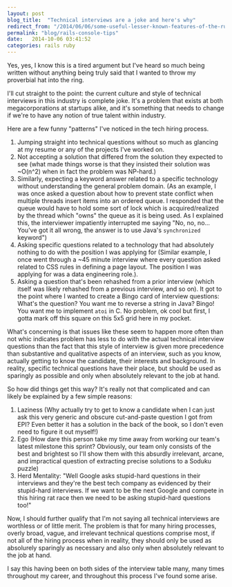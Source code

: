 ```yaml
---
layout: post
blog_title:  "Technical interviews are a joke and here's why"
redirect_from: "/2014/06/06/some-useful-lesser-known-features-of-the-ruby-rails-console.markdown/"
permalink: "blog/rails-console-tips"
date:   2014-10-06 03:41:52
categories: rails ruby
---
```


Yes, yes, I know this is a tired argument but I've heard so much being
written without anything being truly said that I wanted to throw my
proverbial hat into the ring. 

I'll cut straight to the point: the current culture and style of technical
interviews in this industry is complete joke. It's a problem that exists
at both megacorporations at startups alike, and it's something that
needs to change if we're to have any notion of true talent within
industry.

Here are a few funny "patterns" I've noticed in the tech hiring
process.

1. Jumping straight into technical questions without so much as glancing at my resume
   or any of the projects I've worked on.
2. Not accepting a solution that differed from the solution they
   expected to see (what made things worse is that they insisted their
solution was ~O(n^2) when in fact the problem was NP-hard.)
3. Similarly, expecting a keyword answer related to a specific
   technology without understanding the general problem domain. (As an
example, I was once asked a question about how to prevent state conflict
when multiple threads insert items into an ordered queue. I responded
that the queue would have to hold some sort of lock which is
acquired/realized by the thread which "owns" the queue as it is being
used. As I explained this, the interviewer impatiently interrupted me
saying "No, no, no... You've got it all wrong, the answer is to use
Java's `synchronized` keyword")
4. Asking specific questions related to a technology that had absolutely
   nothing to do with the position I was applying for (Similar example, I
once went through a ~45 minute interview where every question asked related
to CSS rules in defining a page layout. The position I was applying for was a data
engineering role.).
5. Asking a question that's been rehashed from a prior interview (which
   itself was likely rehashed from a previous interview, and so on). It got to the point where I wanted to create a Bingo card of interview questions: What's the question? You want me to reverse a string in Java? Bingo! You want me to implement `atoi` in C. No problem, ok cool but first, I gotta mark off this square on this 5x5 grid here in my pocket.

What's concerning is that issues like these seem to happen more often than not whic indicates problem has less to do with the actual technical interview questions than the
fact that this style of interview is given more precedence than
substantive and qualitative aspects of an interview, such as you know, actually
getting to know the candidate, their interests and background. In
reality, specific technical questions have their place, but should be
used as sparingly as possible and only when absolutely relevant to the
job at hand.

So how did things get this way? It's really not that complicated and can
likely be explained by a few simple reasons:

  1. Laziness (Why actually try to get to know a candidate when I can
     just ask this very generic and obscure cut-and-paste question I got
     from EPI? Even better it has a solution in the back of the book, so
I don't even need to figure it out myself!)
  2. Ego (How dare this person take my time away from working our team's
     latest milestone this sprint? Obviously, our team only consists of
the best and brightest so I'll show them with this absurdly
irrelevant, arcane, and impractical question of extracting precise solutions to a Soduku puzzle)
  3. Herd Mentality: "Well Google asks stupid-hard questions in
     their interviews and they're the best tech company as evidenced by
their stupid-hard interviews. If we want to be the next Google and
compete in this hiring rat race then we need to be asking stupid-hard questions too!"

Now, I should further qualify that I'm not saying all
technical interviews are worthless or of little merit. The problem is
that for many hiring processes, overly broad, vague, and irrelevant technical 
questions comprise most, if not all of the hiring process when in reality, 
they should only be used as absolurely sparingly as necessary and also only when
absolutely relevant to the job at hand.

I say this having been on both sides of the interview table many, many
times throughout my career, and throughout this process I've found some
 arise. 
